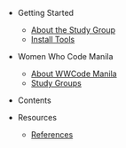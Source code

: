 - Getting Started
  - [About the Study Group](README.md)
  - [Install Tools](getting_started/install_tools.md)

- Women Who Code Manila
  - [About WWCode Manila](wwcodemanila/about.md)
  - [Study Groups](wwcodemanila/study_groups.md)

- Contents


- Resources
  - [References](resources/references.md)
